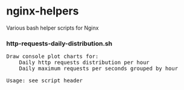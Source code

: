 # nginx-helpers

Various bash helper scripts for Nginx

### http-requests-daily-distribution.sh
<pre>
Draw console plot charts for:
    Daily http requests distribution per hour
    Daily maximum requests per seconds grouped by hour

Usage: see script header
</pre>
